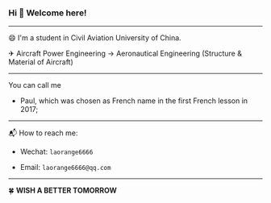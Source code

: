 <!--
**laorange/laorange** is a ✨ _special_ ✨ repository because its `README.md` (this file) appears on your GitHub profile.

Here are some ideas to get you started:

- 🔭 I’m currently working on ...
- 🌱 I’m currently learning ...
- 👯 I’m looking to collaborate on ...
- 🤔 I’m looking for help with ...
- 💬 Ask me about ...
- 📫 How to reach me: ...
- 😄 Pronouns: ...
- ⚡ Fun fact: ...
-->

### Hi 👋 Welcome here!

----

😄 I'm a student in Civil Aviation University of China.

✈ Aircraft Power Engineering → Aeronautical Engineering (Structure & Material of Aircraft)

----

You can call me 
+ Paul, which was chosen as French name in the first French lesson in 2017;

----

📬 How to reach me:

+ Wechat: `laorange6666`

+ Email: `laorange6666@qq.com`

----

🍀 **WISH A BETTER TOMORROW** 
